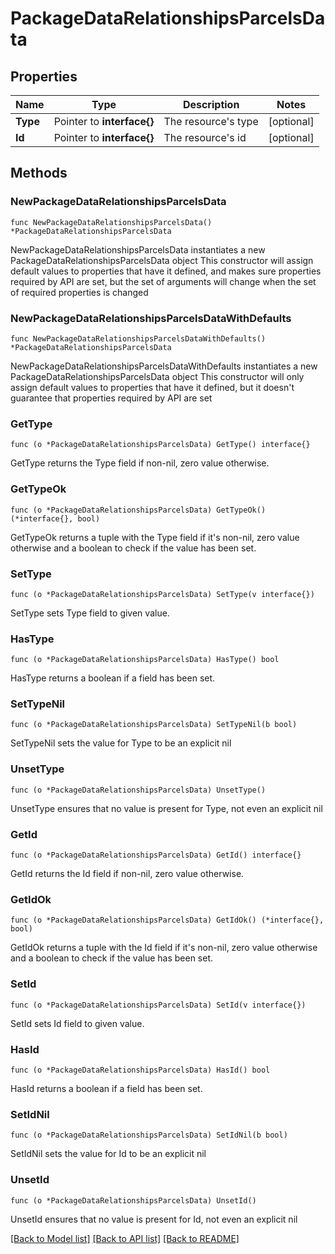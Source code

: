 # PackageDataRelationshipsParcelsData

## Properties

Name | Type | Description | Notes
------------ | ------------- | ------------- | -------------
**Type** | Pointer to **interface{}** | The resource&#39;s type | [optional] 
**Id** | Pointer to **interface{}** | The resource&#39;s id | [optional] 

## Methods

### NewPackageDataRelationshipsParcelsData

`func NewPackageDataRelationshipsParcelsData() *PackageDataRelationshipsParcelsData`

NewPackageDataRelationshipsParcelsData instantiates a new PackageDataRelationshipsParcelsData object
This constructor will assign default values to properties that have it defined,
and makes sure properties required by API are set, but the set of arguments
will change when the set of required properties is changed

### NewPackageDataRelationshipsParcelsDataWithDefaults

`func NewPackageDataRelationshipsParcelsDataWithDefaults() *PackageDataRelationshipsParcelsData`

NewPackageDataRelationshipsParcelsDataWithDefaults instantiates a new PackageDataRelationshipsParcelsData object
This constructor will only assign default values to properties that have it defined,
but it doesn't guarantee that properties required by API are set

### GetType

`func (o *PackageDataRelationshipsParcelsData) GetType() interface{}`

GetType returns the Type field if non-nil, zero value otherwise.

### GetTypeOk

`func (o *PackageDataRelationshipsParcelsData) GetTypeOk() (*interface{}, bool)`

GetTypeOk returns a tuple with the Type field if it's non-nil, zero value otherwise
and a boolean to check if the value has been set.

### SetType

`func (o *PackageDataRelationshipsParcelsData) SetType(v interface{})`

SetType sets Type field to given value.

### HasType

`func (o *PackageDataRelationshipsParcelsData) HasType() bool`

HasType returns a boolean if a field has been set.

### SetTypeNil

`func (o *PackageDataRelationshipsParcelsData) SetTypeNil(b bool)`

 SetTypeNil sets the value for Type to be an explicit nil

### UnsetType
`func (o *PackageDataRelationshipsParcelsData) UnsetType()`

UnsetType ensures that no value is present for Type, not even an explicit nil
### GetId

`func (o *PackageDataRelationshipsParcelsData) GetId() interface{}`

GetId returns the Id field if non-nil, zero value otherwise.

### GetIdOk

`func (o *PackageDataRelationshipsParcelsData) GetIdOk() (*interface{}, bool)`

GetIdOk returns a tuple with the Id field if it's non-nil, zero value otherwise
and a boolean to check if the value has been set.

### SetId

`func (o *PackageDataRelationshipsParcelsData) SetId(v interface{})`

SetId sets Id field to given value.

### HasId

`func (o *PackageDataRelationshipsParcelsData) HasId() bool`

HasId returns a boolean if a field has been set.

### SetIdNil

`func (o *PackageDataRelationshipsParcelsData) SetIdNil(b bool)`

 SetIdNil sets the value for Id to be an explicit nil

### UnsetId
`func (o *PackageDataRelationshipsParcelsData) UnsetId()`

UnsetId ensures that no value is present for Id, not even an explicit nil

[[Back to Model list]](../README.md#documentation-for-models) [[Back to API list]](../README.md#documentation-for-api-endpoints) [[Back to README]](../README.md)



